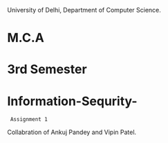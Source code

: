 University of Delhi, Department of Computer Science.
# M.C.A  
# 3rd Semester
# Information-Sequrity-
     Assignment 1
Collabration of Ankuj Pandey and Vipin Patel.

